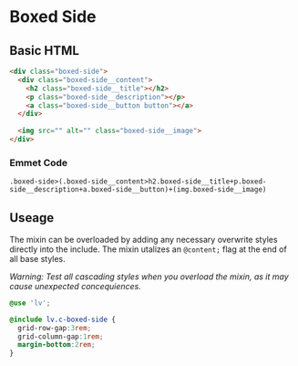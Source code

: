# Boxed Side

<!-- TODO: Introduction -->

## Basic HTML

```html
<div class="boxed-side">
  <div class="boxed-side__content">
    <h2 class="boxed-side__title"></h2>
    <p class="boxed-side__description"></p>
    <a class="boxed-side__button button"></a>
  </div>
  
  <img src="" alt="" class="boxed-side__image">
</div>
```

### Emmet Code
```emmet
.boxed-side>(.boxed-side__content>h2.boxed-side__title+p.boxed-side__description+a.boxed-side__button)+(img.boxed-side__image)
```

## Useage

The mixin can be overloaded by adding any necessary overwrite styles directly into the include. The mixin utalizes an `@content;` flag at the end of all base styles.

*Warning: Test all cascading styles when you overload the mixin, as it may cause unexpected concequiences.*

```scss
@use 'lv';

@include lv.c-boxed-side {
  grid-row-gap:3rem;
  grid-column-gap:1rem;
  margin-bottom:2rem;
}
```
